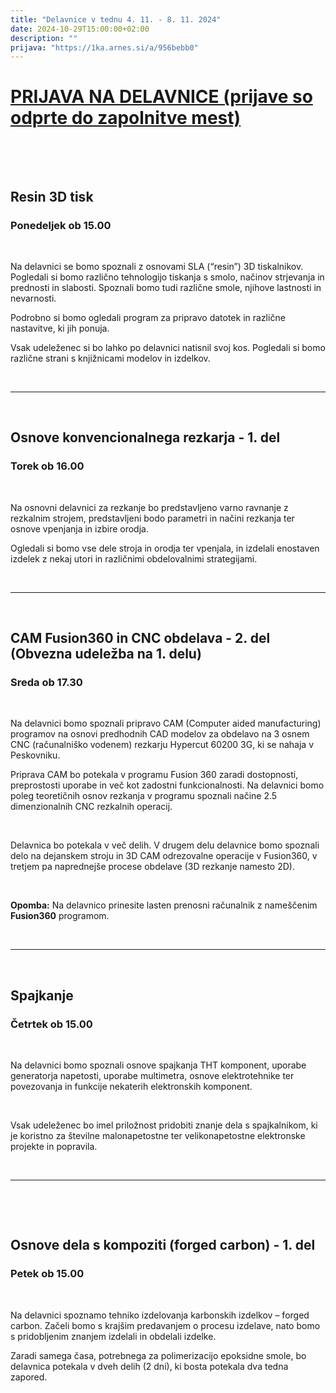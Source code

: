```yaml
---
title: "Delavnice v tednu 4. 11. - 8. 11. 2024"
date: 2024-10-29T15:00:00+02:00
description: ""
prijava: "https://1ka.arnes.si/a/956bebb0"
---
```


# [PRIJAVA NA DELAVNICE (prijave so odprte do zapolnitve mest)](https://1ka.arnes.si/a/956bebb0)

&nbsp;

&nbsp;

## Resin 3D tisk
### Ponedeljek ob 15.00

&nbsp;

Na delavnici se bomo spoznali z osnovami SLA (“resin”) 3D tiskalnikov. Pogledali si bomo različno tehnologijo tiskanja s smolo, načinov strjevanja in prednosti in slabosti. Spoznali bomo tudi različne smole, njihove lastnosti in nevarnosti.

Podrobno si bomo ogledali program za pripravo datotek in različne nastavitve, ki jih ponuja.

Vsak udeleženec si bo lahko po delavnici natisnil svoj kos. 
Pogledali si bomo različne strani s knjižnicami modelov in izdelkov.

&nbsp;

---

&nbsp;

## Osnove konvencionalnega rezkarja - 1. del
### Torek ob 16.00

&nbsp;

Na osnovni delavnici za rezkanje bo predstavljeno varno ravnanje z rezkalnim strojem, predstavljeni bodo parametri in načini rezkanja ter osnove vpenjanja in izbire orodja. 

Ogledali si bomo vse dele stroja in orodja ter vpenjala, in izdelali enostaven izdelek z nekaj utori in različnimi obdelovalnimi strategijami.

&nbsp;

---

&nbsp;

## CAM Fusion360 in CNC obdelava - 2. del (Obvezna udeležba na 1. delu)
### Sreda ob 17.30

&nbsp;

Na delavnici bomo spoznali pripravo CAM (Computer aided manufacturing) programov na osnovi predhodnih CAD modelov za obdelavo na 3 osnem CNC (računalniško vodenem) rezkarju Hypercut 60200 3G, ki se nahaja v Peskovniku. 

Priprava CAM bo potekala v programu Fusion 360 zaradi dostopnosti, preprostosti uporabe in več kot zadostni funkcionalnosti. Na delavnici bomo poleg teoretičnih osnov rezkanja v programu spoznali načine 2.5 dimenzionalnih CNC rezkalnih operacij. 

&nbsp;

Delavnica bo potekala v več delih. V drugem delu delavnice bomo spoznali delo na dejanskem stroju in 3D CAM odrezovalne operacije v Fusion360, v tretjem pa naprednejše procese obdelave (3D rezkanje namesto 2D).   

&nbsp;

**Opomba:** Na delavnico prinesite lasten prenosni računalnik z nameščenim **Fusion360** programom.

&nbsp;

---

&nbsp;

## Spajkanje

### Četrtek ob 15.00

&nbsp;

Na delavnici bomo spoznali osnove spajkanja THT komponent, uporabe generatorja napetosti, uporabe multimetra, osnove elektrotehnike ter povezovanja in funkcije nekaterih elektronskih komponent.

&nbsp;

Vsak udeleženec bo imel priložnost pridobiti znanje dela s spajkalnikom, ki je koristno za številne malonapetostne ter velikonapetostne elektronske projekte in popravila.

&nbsp;

---

&nbsp;

&nbsp;

## Osnove dela s kompoziti (forged carbon) - 1. del
### Petek ob 15.00

&nbsp;

Na delavnici spoznamo tehniko izdelovanja karbonskih izdelkov – forged carbon. Začeli bomo s krajšim predavanjem o procesu izdelave, nato bomo s pridobljenim znanjem izdelali in obdelali izdelke. 

Zaradi samega časa, potrebnega za polimerizacijo epoksidne smole, bo delavnica potekala v dveh delih (2 dni), ki bosta potekala dva tedna zapored. 

